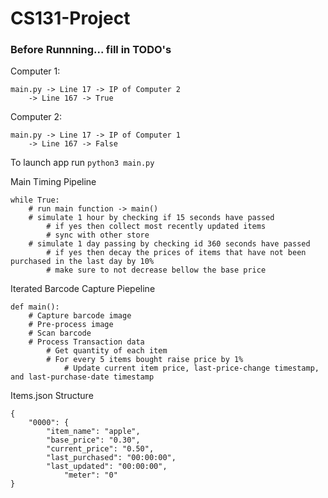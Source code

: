# CS131-Project
### Before Runnning... fill in TODO's <br />
Computer 1: <br />
```
main.py -> Line 17 -> IP of Computer 2
	-> Line 167 -> True
```
Computer 2: <br />
```
main.py -> Line 17 -> IP of Computer 1
	-> Line 167 -> False 
```
   
To launch app run `python3 main.py`

Main Timing Pipeline
```
while True:
	# run main function -> main()
	# simulate 1 hour by checking if 15 seconds have passed
		# if yes then collect most recently updated items
		# sync with other store
	# simulate 1 day passing by checking id 360 seconds have passed
		# if yes then decay the prices of items that have not been purchased in the last day by 10%
		# make sure to not decrease bellow the base price
```

Iterated Barcode Capture Piepeline
```
def main():
	# Capture barcode image
	# Pre-process image
	# Scan barcode
	# Process Transaction data
		# Get quantity of each item
		# For every 5 items bought raise price by 1%
			# Update current item price, last-price-change timestamp, and last-purchase-date timestamp
```

Items.json Structure
```
{
	"0000": {
		"item_name": "apple",
		"base_price": "0.30",
		"current_price": "0.50",
		"last_purchased": "00:00:00",
		"last_updated": "00:00:00",
        	"meter": "0"
}
```
